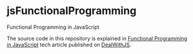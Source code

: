 # jsFunctionalProgramming
Functional Programming in JavaScript

The source code in this repository is explained in [Functional Programming in JavaScript](http://dealwithjs.io/functional-programming-in-javascript/) tech article published on [DealWithJS](http://dealwithjs.io).
